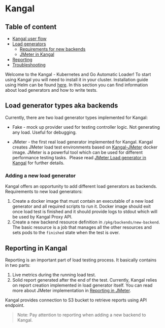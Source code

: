# Kangal

## Table of content
- [Kangal user flow](Kangal-user-flow.md) 
- [Load generators](#load-generator-types-aka-backends)
    - [Requirements for new backends](#adding-a-new-load-generator)
    - [JMeter in Kangal](jmeter-in-kangal/JMeter-load-generator-in-kangal.md)
- [Reporting](#reporting-in-kangal)
- [Troubleshooting](Troubleshooting.md)

Welcome to the Kangal - Kubernetes and Go Automatic Loader!
To start using Kangal you will need to install it in your cluster. Installation guide using Helm can be found [here](https://github.com/hellofresh/kangal/blob/master/charts/kangal/README.md).
In this section you can find information about load generators and how to write tests.
    
## Load generator types aka backends
Currently, there are two load generator types implemented for Kangal:
- Fake - mock up provider used for testing controller logic. Not generating any load. Useful for debugging.

- JMeter - the first real load generator implemented for Kangal. Kangal creates JMeter load test environments based on [Kangal-JMeter](https://github.com/hellofresh/kangal-jmeter) docker image. 
JMeter is a powerful tool which can be used for different performance testing tasks. 
Please read [JMeter Load generator in Kangal](jmeter-in-kangal/JMeter-load-generator-in-kangal.md) for further details.

### Adding a new load generator
Kangal offers an opportunity to add different load generators as backends. 
Requirements to new load generators:
1. Create a docker image that must contain an executable of a new load generator and all required scripts to run it. Docker image should exit once load test is finished and it should provide logs to stdout which will be used by Kangal Proxy API.
2. Create a new backend resource definition in `/pkg/backends/new-backend`.
The basic resource is a job that manages all the other resources and sets pods to the `finished` state when the test is over.

## Reporting in Kangal
Reporting is an important part of load testing process. It basically contains in two parts:
1. Live metrics during the running load test.
2. Solid report generated after the end of the test. 
Currently, Kangal relies on report creation implemented in load generator itself. You can read more about JMeter implementation in [Reporting in JMeter](jmeter-in-kangal/Reporting-in-JMeter.md).

Kangal provides connection to S3 bucket to retrieve reports using API endpoint.

> Note: Pay attention to reporting when adding a new backend to Kangal.
